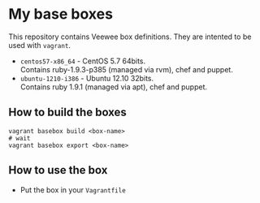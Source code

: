 # My base boxes

This repository contains Veewee box definitions. They are intented to be used
with `vagrant`.

* `centos57-x86_64` - CentOS 5.7 64bits.  
  Contains ruby-1.9.3-p385 (managed via rvm), chef and puppet.
* `ubuntu-1210-i386` - Ubuntu 12.10 32bits.  
  Contains ruby 1.9.1 (managed via apt), chef and puppet.

## How to build the boxes

    vagrant basebox build <box-name>
    # wait
    vagrant basebox export <box-name>

## How to use the box

  * Put the box in your `Vagrantfile`

